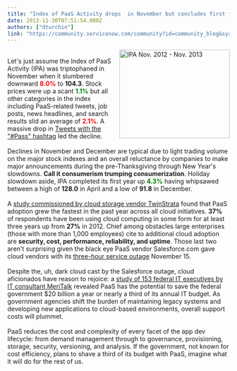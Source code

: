 ```yaml
---
title: "Index of PaaS Activity drops  in November but concludes first full year up "
date: 2013-11-30T07:51:54.000Z
authors: ["dturchin"]
link: "https://community.servicenow.com/community?id=community_blog&sys_id=cccdaea9dbd0dbc01dcaf3231f96192c"
---
```

<p><img  class="jive-image" src="3471e8c6db50d704ed6af3231f9619e5.iix" align="right" alt="IPA Nov. 2012 - Nov. 2013" height="200" width="250" /><br />Let's just assume the Index of PaaS Activity (IPA) was triptophaned in November when it slumbered downward <font color="red"><b>8.0%</b></font> to <b>104.3</b>. Stock prices were up a scant <font color="green"><b>1.1%</b></font> but all other categories in the index including PaaS-related tweets, job posts, news headlines, and search results slid an average of <font color="red"><b>2.1%</b></font>. A massive drop in <a title="witter.com/search?q=%23paas&src=typd" href="https://twitter.com/search?q=%23paas&amp;src=typd">Tweets with the "#Pass" hashtag</a> led the decline. <br /><!--break--><br />Declines in November and December are typical due to light trading volume on the major stock indexes and an overall reluctance by companies to make major announcements during the pre-Thanksgiving through New Year's slowdowns. <b>Call it consumerism trumping consumerization</b>. Holiday slowdown aside, IPA completed its first year up <font color="green"><b>4.3%</b></font> having whipsawed between a high of <b>128.0</b> in April and a low of <b>91.8</b> in December.<br /><br />A <a title="w.eweek.com/small-business/cloud-storage-adoption-rising-among-businesses-twinstrata.html" href="http://www.eweek.com/small-business/cloud-storage-adoption-rising-among-businesses-twinstrata.html">study commissioned by cloud storage vendor TwinStrata</a> found that PaaS adoption grew the fastest in the past year across all cloud initiatives. <b>37%</b> of respondents have been using cloud computing in some form for at least three years up from <b>27%</b> in 2012. Chief among obstacles large enterprises (those with more than 1,000 employees) cite to additional cloud adoption are <b>security, cost, performance, reliability, and uptime</b>. Those last two aren't surprising given the black eye PaaS vendor Salesforce.com gave cloud vendors with its <a title="lthingsd.com/20131115/salesforce-went-down-for-about-three-hours-today-in-north-america-and-europe/" href="http://allthingsd.com/20131115/salesforce-went-down-for-about-three-hours-today-in-north-america-and-europe/">three-hour service outage</a> November 15. <br /><br />Despite the, uh, dark cloud cast by the Salesforce outage, cloud aficionados have reason to rejoice: a <a title="w.forbes.com/sites/joemckendrick/2013/11/20/cloud-computing-may-save-u-s-federal-government-20-billion-a-year-but-theres-more-to-it-than-just-cost-savings/" href="http://www.forbes.com/sites/joemckendrick/2013/11/20/cloud-computing-may-save-u-s-federal-government-20-billion-a-year-but-theres-more-to-it-than-just-cost-savings/">study of 153 federal IT executives by IT consultant MeriTalk</a> revealed PaaS has the potential to save the federal government $20 billion a year or nearly a third of its annual IT budget. As government agencies shift the burden of maintaining legacy systems and developing new applications to cloud-based environments, overall support costs will plummet. <br /><br />PaaS reduces the cost and complexity of every facet of the app dev lifecycle: from demand management through to governance, provisioning, storage, security, versioning, and analysis. If the government, not known for cost efficiency, plans to shave a third of its budget with PaaS, imagine what it will do for the rest of us.</p>